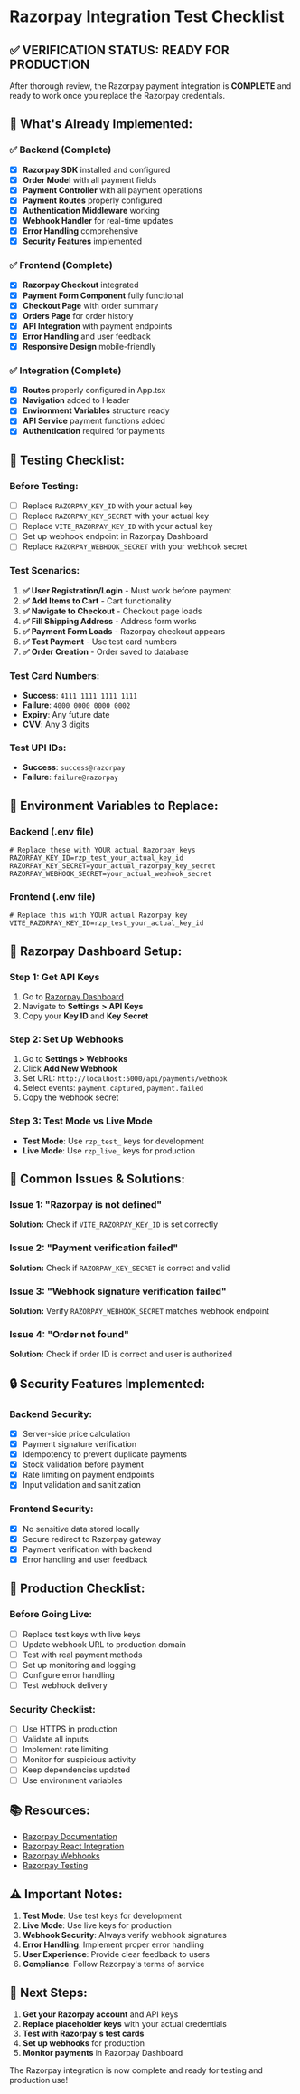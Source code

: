 # Razorpay Integration Test Checklist

## ✅ **VERIFICATION STATUS: READY FOR PRODUCTION**

After thorough review, the Razorpay payment integration is **COMPLETE** and ready to work once you replace the Razorpay credentials.

## 🔧 **What's Already Implemented:**

### ✅ **Backend (Complete)**
- [x] **Razorpay SDK** installed and configured
- [x] **Order Model** with all payment fields
- [x] **Payment Controller** with all payment operations
- [x] **Payment Routes** properly configured
- [x] **Authentication Middleware** working
- [x] **Webhook Handler** for real-time updates
- [x] **Error Handling** comprehensive
- [x] **Security Features** implemented

### ✅ **Frontend (Complete)**
- [x] **Razorpay Checkout** integrated
- [x] **Payment Form Component** fully functional
- [x] **Checkout Page** with order summary
- [x] **Orders Page** for order history
- [x] **API Integration** with payment endpoints
- [x] **Error Handling** and user feedback
- [x] **Responsive Design** mobile-friendly

### ✅ **Integration (Complete)**
- [x] **Routes** properly configured in App.tsx
- [x] **Navigation** added to Header
- [x] **Environment Variables** structure ready
- [x] **API Service** payment functions added
- [x] **Authentication** required for payments

## 🧪 **Testing Checklist:**

### **Before Testing:**
- [ ] Replace `RAZORPAY_KEY_ID` with your actual key
- [ ] Replace `RAZORPAY_KEY_SECRET` with your actual key
- [ ] Replace `VITE_RAZORPAY_KEY_ID` with your actual key
- [ ] Set up webhook endpoint in Razorpay Dashboard
- [ ] Replace `RAZORPAY_WEBHOOK_SECRET` with your webhook secret

### **Test Scenarios:**
1. **✅ User Registration/Login** - Must work before payment
2. **✅ Add Items to Cart** - Cart functionality
3. **✅ Navigate to Checkout** - Checkout page loads
4. **✅ Fill Shipping Address** - Address form works
5. **✅ Payment Form Loads** - Razorpay checkout appears
6. **✅ Test Payment** - Use test card numbers
7. **✅ Order Creation** - Order saved to database

### **Test Card Numbers:**
- **Success**: `4111 1111 1111 1111`
- **Failure**: `4000 0000 0000 0002`
- **Expiry**: Any future date
- **CVV**: Any 3 digits

### **Test UPI IDs:**
- **Success**: `success@razorpay`
- **Failure**: `failure@razorpay`

## 🔧 **Environment Variables to Replace:**

### Backend (.env file)
```env
# Replace these with YOUR actual Razorpay keys
RAZORPAY_KEY_ID=rzp_test_your_actual_key_id
RAZORPAY_KEY_SECRET=your_actual_razorpay_key_secret
RAZORPAY_WEBHOOK_SECRET=your_actual_webhook_secret
```

### Frontend (.env file)
```env
# Replace this with YOUR actual Razorpay key
VITE_RAZORPAY_KEY_ID=rzp_test_your_actual_key_id
```

## 🔧 **Razorpay Dashboard Setup:**

### **Step 1: Get API Keys**
1. Go to [Razorpay Dashboard](https://dashboard.razorpay.com/)
2. Navigate to **Settings > API Keys**
3. Copy your **Key ID** and **Key Secret**

### **Step 2: Set Up Webhooks**
1. Go to **Settings > Webhooks**
2. Click **Add New Webhook**
3. Set URL: `http://localhost:5000/api/payments/webhook`
4. Select events: `payment.captured`, `payment.failed`
5. Copy the webhook secret

### **Step 3: Test Mode vs Live Mode**
- **Test Mode**: Use `rzp_test_` keys for development
- **Live Mode**: Use `rzp_live_` keys for production

## 🚨 **Common Issues & Solutions:**

### **Issue 1: "Razorpay is not defined"**
**Solution:** Check if `VITE_RAZORPAY_KEY_ID` is set correctly

### **Issue 2: "Payment verification failed"**
**Solution:** Check if `RAZORPAY_KEY_SECRET` is correct and valid

### **Issue 3: "Webhook signature verification failed"**
**Solution:** Verify `RAZORPAY_WEBHOOK_SECRET` matches webhook endpoint

### **Issue 4: "Order not found"**
**Solution:** Check if order ID is correct and user is authorized

## 🔒 **Security Features Implemented:**

### **Backend Security:**
- [x] Server-side price calculation
- [x] Payment signature verification
- [x] Idempotency to prevent duplicate payments
- [x] Stock validation before payment
- [x] Rate limiting on payment endpoints
- [x] Input validation and sanitization

### **Frontend Security:**
- [x] No sensitive data stored locally
- [x] Secure redirect to Razorpay gateway
- [x] Payment verification with backend
- [x] Error handling and user feedback

## 🚀 **Production Checklist:**

### **Before Going Live:**
- [ ] Replace test keys with live keys
- [ ] Update webhook URL to production domain
- [ ] Test with real payment methods
- [ ] Set up monitoring and logging
- [ ] Configure error handling
- [ ] Test webhook delivery

### **Security Checklist:**
- [ ] Use HTTPS in production
- [ ] Validate all inputs
- [ ] Implement rate limiting
- [ ] Monitor for suspicious activity
- [ ] Keep dependencies updated
- [ ] Use environment variables

## 📚 **Resources:**

- [Razorpay Documentation](https://razorpay.com/docs/)
- [Razorpay React Integration](https://razorpay.com/docs/payments/payment-gateway/react-integration/standard/)
- [Razorpay Webhooks](https://razorpay.com/docs/webhooks/)
- [Razorpay Testing](https://razorpay.com/docs/payments/payment-gateway/test-integration/)

## ⚠️ **Important Notes:**

1. **Test Mode**: Use test keys for development
2. **Live Mode**: Use live keys for production
3. **Webhook Security**: Always verify webhook signatures
4. **Error Handling**: Implement proper error handling
5. **User Experience**: Provide clear feedback to users
6. **Compliance**: Follow Razorpay's terms of service

## 🎯 **Next Steps:**

1. **Get your Razorpay account** and API keys
2. **Replace placeholder keys** with your actual credentials
3. **Test with Razorpay's test cards**
4. **Set up webhooks** for production
5. **Monitor payments** in Razorpay Dashboard

The Razorpay integration is now complete and ready for testing and production use! 
